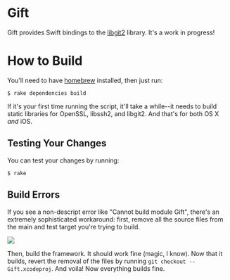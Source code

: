 # Gift

Gift provides Swift bindings to the
[libgit2](https://github.com/libgit2/libgit2) library. It's a work in
progress!

# How to Build

You'll need to have [homebrew](https://github.com/Homebrew/homebrew/)
installed, then just run:

```
$ rake dependencies build
```

If it's your first time running the script, it'll take a while--it
needs to build static libraries for OpenSSL, libssh2, and libgit2.
And that's for both OS X _and_ iOS.

## Testing Your Changes

You can test your changes by running:

```
$ rake
```

## Build Errors

If you see a non-descript error like "Cannot build module Gift", there's
an extremely sophisticated workaround: first, remove all the source files from
the main and test target you're trying to build.

![](https://s3.amazonaws.com/f.cl.ly/items/0M0V1y07081s2W34412w/Screen%20Shot%202015-01-22%20at%2010.09.29%20PM.png)

Then, build the framework. It should work fine (magic, I know). Now that
it builds, revert the removal of the files by running
`git checkout -- Gift.xcodeproj`. And voila! Now everything builds fine.

